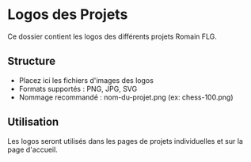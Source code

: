 # Logos des Projets

Ce dossier contient les logos des différents projets Romain FLG.

## Structure
- Placez ici les fichiers d'images des logos
- Formats supportés : PNG, JPG, SVG
- Nommage recommandé : nom-du-projet.png (ex: chess-100.png)

## Utilisation
Les logos seront utilisés dans les pages de projets individuelles et sur la page d'accueil.